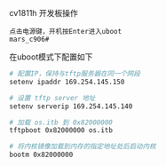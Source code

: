 
cv1811h 开发板操作

```
点击电源键，开机按Enter进入uboot
mars_c906#

```

在uboot模式下配置如下
```bash
# 配置IP，保持与tftp服务器在同一个网段
setenv ipaddr 169.254.145.150
```
```bash
# 设置 tftp server 地址
setenv serverip 169.254.145.140
```

```bash
# 加载 os.itb 到 0x82000000
tftpboot 0x82000000 os.itb
```

```bash
# 将内核镜像加载到内存的指定地址处后启动内核
bootm 0x82000000
```





